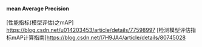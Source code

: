 #### mean Average Precision
[性能指标(模型评估)之mAP] https://blog.csdn.net/u014203453/article/details/77598997
[检测模型评估指标mAP计算指南]https://blog.csdn.net/l7H9JA4/article/details/80745028